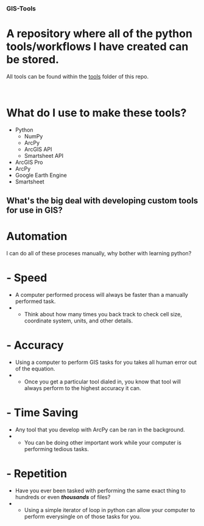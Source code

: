 ### GIS-Tools
# A repository where all of the python tools/workflows I have created can be stored.
All tools can be found within the [tools](https://github.com/wessholders/GIS-Tools/tree/main/Tools) folder of this repo.

<br>

# What do I use to make these tools?
- Python
  - NumPy
  - ArcPy
  - ArcGIS API
  - Smartsheet API
- ArcGIS Pro
- ArcPy
- Google Earth Engine
- Smartsheet
## What's the big deal with developing custom tools for use in GIS?
# Automation
I can do all of these proceses manually, why bother with learning python?
# - Speed
- A computer performed process will always be faster than a manually performed task.
- - Think about how many times you back track to check cell size, coordinate system, units, and other details.
# - Accuracy
- Using a computer to perform GIS tasks for you takes all human error out of the equation.
- - Once you get a particular tool dialed in, you know that tool will always perform to the highest accuracy it can.
# - Time Saving
- Any tool that you develop with ArcPy can be ran in the background.
- - You can be doing other important work while your computer is performing tedious tasks.
# - Repetition
- Have you ever been tasked with performing the same exact thing to hundreds or even ***thousands*** of files?
- - Using a simple iterator of loop in python can allow your computer to perform everysingle on of those tasks for you.
